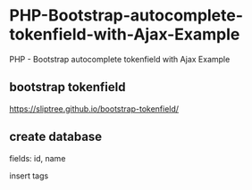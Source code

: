 # PHP-Bootstrap-autocomplete-tokenfield-with-Ajax-Example
PHP - Bootstrap autocomplete tokenfield with Ajax Example

## bootstrap tokenfield
https://sliptree.github.io/bootstrap-tokenfield/


## create database
fields: id, name

insert tags
